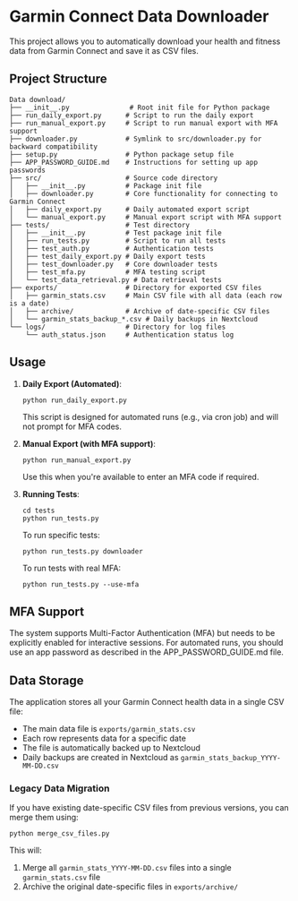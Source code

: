 # Garmin Connect Data Downloader

This project allows you to automatically download your health and fitness data from Garmin Connect and save it as CSV files.

## Project Structure

```
Data download/
├── __init__.py               # Root init file for Python package
├── run_daily_export.py      # Script to run the daily export
├── run_manual_export.py     # Script to run manual export with MFA support
├── downloader.py            # Symlink to src/downloader.py for backward compatibility
├── setup.py                 # Python package setup file
├── APP_PASSWORD_GUIDE.md    # Instructions for setting up app passwords
├── src/                     # Source code directory
│   ├── __init__.py          # Package init file
│   ├── downloader.py        # Core functionality for connecting to Garmin Connect
│   ├── daily_export.py      # Daily automated export script
│   └── manual_export.py     # Manual export script with MFA support
├── tests/                   # Test directory
│   ├── __init__.py          # Test package init file
│   ├── run_tests.py         # Script to run all tests
│   ├── test_auth.py         # Authentication tests
│   ├── test_daily_export.py # Daily export tests
│   ├── test_downloader.py   # Core downloader tests
│   ├── test_mfa.py          # MFA testing script
│   └── test_data_retrieval.py # Data retrieval tests
├── exports/                 # Directory for exported CSV files
│   ├── garmin_stats.csv     # Main CSV file with all data (each row is a date)
│   ├── archive/             # Archive of date-specific CSV files
│   └── garmin_stats_backup_*.csv # Daily backups in Nextcloud
└── logs/                    # Directory for log files
    └── auth_status.json     # Authentication status log
```

## Usage

1. **Daily Export (Automated)**: 
   ```
   python run_daily_export.py
   ```
   This script is designed for automated runs (e.g., via cron job) and will not prompt for MFA codes.

2. **Manual Export (with MFA support)**:
   ```
   python run_manual_export.py
   ```
   Use this when you're available to enter an MFA code if required.

3. **Running Tests**:
   ```
   cd tests
   python run_tests.py
   ```
   
   To run specific tests:
   ```
   python run_tests.py downloader
   ```
   
   To run tests with real MFA:
   ```
   python run_tests.py --use-mfa
   ```

## MFA Support

The system supports Multi-Factor Authentication (MFA) but needs to be explicitly enabled for interactive sessions. For automated runs, you should use an app password as described in the APP_PASSWORD_GUIDE.md file.

## Data Storage

The application stores all your Garmin Connect health data in a single CSV file:

- The main data file is `exports/garmin_stats.csv`
- Each row represents data for a specific date
- The file is automatically backed up to Nextcloud 
- Daily backups are created in Nextcloud as `garmin_stats_backup_YYYY-MM-DD.csv` 

### Legacy Data Migration

If you have existing date-specific CSV files from previous versions, you can merge them using:

```
python merge_csv_files.py
```

This will:
1. Merge all `garmin_stats_YYYY-MM-DD.csv` files into a single `garmin_stats.csv` file
2. Archive the original date-specific files in `exports/archive/`
